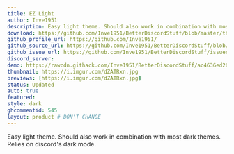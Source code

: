 ```yaml
---
title: EZ Light
author: Inve1951
description: Easy light theme. Should also work in combination with most dark themes. Relies on discord's dark mode.
download: https://github.com/Inve1951/BetterDiscordStuff/blob/master/themes/EzLight.theme.css
github_profile_url: https://github.com/Inve1951/
github_source_url: https://github.com/Inve1951/BetterDiscordStuff/blob/master/themes/EzLight.theme.css
github_issue_url: https://github.com/Inve1951/BetterDiscordStuff/issues
discord_server: 
demo: https://rawcdn.githack.com/Inve1951/BetterDiscordStuff/ac4636ed2627a6570a01c86a6724096075012ba8/themes/EzLight.theme.css
thumbnail: https://i.imgur.com/dZATRxn.jpg
previews: [https://i.imgur.com/dZATRxn.jpg]
status: Updated
auto: true
featured: 
style: dark
ghcommentid: 545 
layout: product # DON'T CHANGE
---
```

Easy light theme. Should also work in combination with most dark themes. Relies on discord's dark mode.